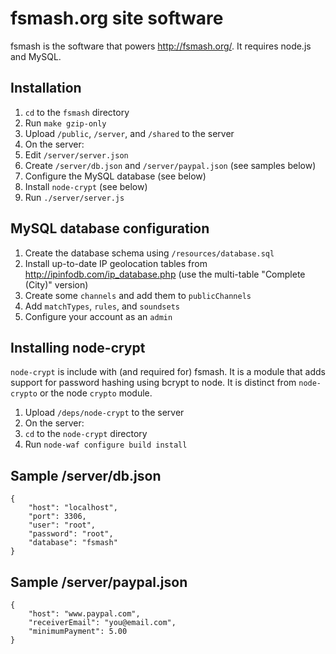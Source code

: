 fsmash.org site software
========================

fsmash is the software that powers <http://fsmash.org/>. It requires node.js and MySQL.

Installation
------------

1. `cd` to the `fsmash` directory
2. Run `make gzip-only`
3. Upload `/public`, `/server`, and `/shared` to the server
4. On the server:
5. Edit `/server/server.json`
6. Create `/server/db.json` and `/server/paypal.json` (see samples below)
7. Configure the MySQL database (see below)
8. Install `node-crypt` (see below)
9. Run `./server/server.js`

MySQL database configuration
----------------------------

1. Create the database schema using `/resources/database.sql`
2. Install up-to-date IP geolocation tables from <http://ipinfodb.com/ip_database.php> (use the multi-table "Complete (City)" version)
3. Create some `channels` and add them to `publicChannels`
4. Add `matchTypes`, `rules`, and `soundsets`
5. Configure your account as an `admin`

Installing node-crypt
---------------------

`node-crypt` is include with (and required for) fsmash. It is a module that adds support for password hashing using bcrypt to node. It is distinct from `node-crypto` or the node `crypto` module.

1. Upload `/deps/node-crypt` to the server
2. On the server:
3. `cd` to the `node-crypt` directory
4. Run `node-waf configure build install`

Sample /server/db.json
----------------------

	{
		"host": "localhost",
		"port": 3306,
		"user": "root",
		"password": "root",
		"database": "fsmash"
	}

Sample /server/paypal.json
--------------------------

	{
		"host": "www.paypal.com",
		"receiverEmail": "you@email.com",
		"minimumPayment": 5.00
	}
